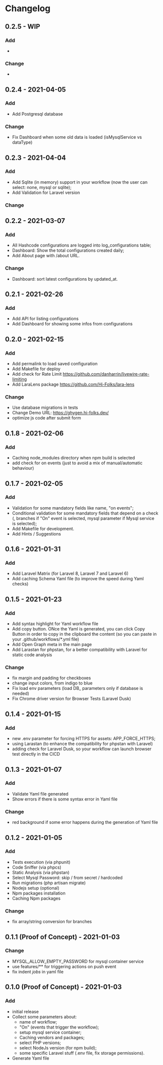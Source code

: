 # Changelog

## 0.2.5 - WIP
### Add
- 

### Change
- 


## 0.2.4 - 2021-04-05
### Add
- Add Postgresql database

### Change
- Fix Dashboard when some old data is loaded (isMysqlService vs dataType)

## 0.2.3 - 2021-04-04
### Add
- Add Sqlite (in memory) support in your workflow (now the user can select: none, mysql or sqlite);
- Add Validation for Laravel version


### Change


## 0.2.2 - 2021-03-07
### Add
- All Hashcode configurations are logged into log_configurations table;
- Dashboard: Show the total configurations created daily;
- Add About page with /about URL.

### Change
- Dashboard: sort latest configurations by updated_at.

## 0.2.1 - 2021-02-26
### Add
- Add API for listing configurations
- Add Dashboard for showing some infos from configurations

## 0.2.0 - 2021-02-15
### Add
- Add permalink to load saved configuration
- Add Makefile for deploy
- Add check for Rate Limit https://github.com/danharrin/livewire-rate-limiting
- Add LaraLens package https://github.com/Hi-Folks/lara-lens
### Change
- Use database migrations in tests
- Change Demo URL: https://ghygen.hi-folks.dev/
- optimize js code after submit form

## 0.1.8 - 2021-02-06
### Add
- Caching node_modules directory when npm build is selected
- add check for on events (just to avoid a mix of manual/automatic behaviour)

## 0.1.7 - 2021-02-05
### Add
- Validation for some mandatory fields like name, "on events";
- Conditional validation for some mandatory fields that depend on a check (, branches if "On" event is selected, mysql parameter if Mysql service is selected);
- Add Makefile for development.
- Add Hints / Suggestions

## 0.1.6 - 2021-01-31
### Add
- Add Laravel Matrix (for Laravel 8, Laravel 7 and Laravel 6)
- Add caching Schema Yaml file (to improve the speed during Yaml checks)

## 0.1.5 - 2021-01-23
### Add
- Add syntax highlight for Yaml workflow file
- Add copy button. ONce the Yaml is generated, you can click Copy Button in order to copy in the clipboard the content (so you can paste in your .github/workflows/*.yml file)
- Add Open Graph meta in the main page
- Add Larastan for phpstan, for a better compatibility with Laravel for static code analysis

### Change
- fix margin and padding for checkboxes
- change input colors, from indigo to blue
- Fix load env parameters (load DB_ parameters only if database is needed)
- Fix Chrome driver version for Browser Tests (Laravel Dusk)

## 0.1.4 - 2021-01-15
### Add
- new .env parameter for forcing HTTPS for assets: APP_FORCE_HTTPS;
- using Larastan (to enhance the compatibility for phpstan with Laravel)
- adding check for Laravel Dusk, so your workflow can launch browser test directly in the CICD


## 0.1.3 - 2021-01-07
### Add
- Validate Yaml file generated
- Show errors if there is some syntax error in Yaml file

### Change
- red background if some error happens during the generation of Yaml file


## 0.1.2 - 2021-01-05
### Add
- Tests execution (via phpunit)
- Code Sniffer (via phpcs)
- Static Analysis (via phpstan)
- Select Mysql Password: skip / from secret / hardcoded
- Run migrations (php artisan migrate)
- Nodejs setup (optional)
- Npm packages installation
- Caching Npm packages

### Change
- fix array/string conversion for branches


## 0.1.1 (Proof of Concept) - 2021-01-03

### Change
- MYSQL_ALLOW_EMPTY_PASSWORD for mysql container service
- use features/** for triggering actions on push event
- fix indent _jobs_ in yaml file

## 0.1.0 (Proof of Concept) - 2021-01-03

### Add
- initial release
- Collect some parameters about:
    - name of workflow;
    - "On" (events that trigger the workflow); 
    - setup mysql service container;
    - Caching vendors and packages;
    - select PHP versions;
    - select NodeJs version (for npm build);
    - some specific Laravel stuff (.env file, fix storage permissions).
- Generate Yaml file
